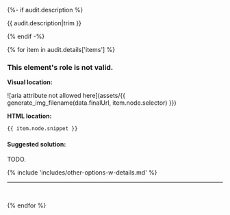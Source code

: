 {%- if audit.description %}

{{ audit.description|trim }}

{% endif -%}

{% for item in audit.details['items'] %}

### This element's role is not valid.

__Visual location:__

![aria attribute not allowed here](assets/{{ generate_img_filename(data.finalUrl, item.node.selector) }})


__HTML location:__

```html
{{ item.node.snippet }}
```

#### Suggested solution:

TODO.

{% include 'includes/other-options-w-details.md' %}

---
<br>

{% endfor %}

<br>